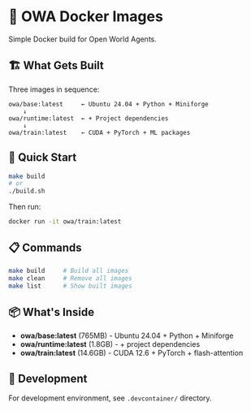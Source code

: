 # 🐳 OWA Docker Images

Simple Docker build for Open World Agents.

## 🏗️ What Gets Built

Three images in sequence:
```
owa/base:latest     ← Ubuntu 24.04 + Python + Miniforge
    ↓
owa/runtime:latest  ← + Project dependencies
    ↓
owa/train:latest    ← CUDA + PyTorch + ML packages
```

## 🚀 Quick Start

```bash
make build
# or
./build.sh
```

Then run:
```bash
docker run -it owa/train:latest
```

## 📋 Commands

```bash
make build     # Build all images
make clean     # Remove all images
make list      # Show built images
```

## 📦 What's Inside

- **owa/base:latest** (765MB) - Ubuntu 24.04 + Python + Miniforge
- **owa/runtime:latest** (1.8GB) - + project dependencies
- **owa/train:latest** (14.6GB) - CUDA 12.6 + PyTorch + flash-attention

## 🔧 Development

For development environment, see `.devcontainer/` directory.


